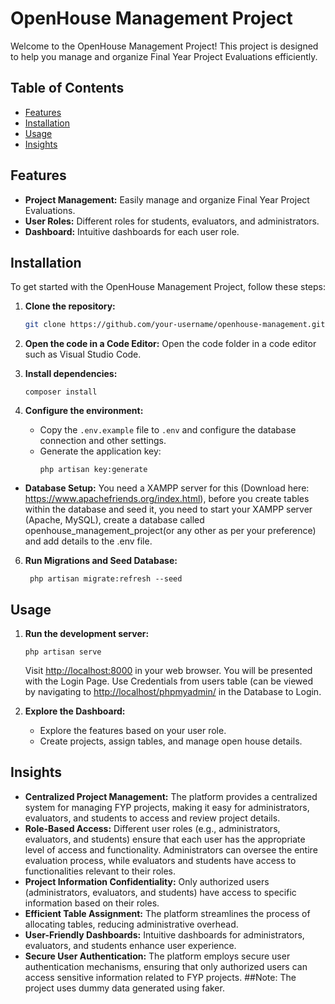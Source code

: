 
# OpenHouse Management Project

Welcome to the OpenHouse Management Project! This project is designed to help you manage and organize Final Year Project Evaluations efficiently.

## Table of Contents

- [Features](#features)
- [Installation](#installation)
- [Usage](#usage)
- [Insights](#insights)

## Features

- **Project Management:** Easily manage and organize Final Year Project Evaluations.
- **User Roles:** Different roles for students, evaluators, and administrators.
- **Dashboard:** Intuitive dashboards for each user role.

## Installation

To get started with the OpenHouse Management Project, follow these steps:

1. **Clone the repository:**
   ```bash
   git clone https://github.com/your-username/openhouse-management.git
   ```
2. **Open the code in a Code Editor:**
   Open the code folder in a code editor such as Visual Studio Code.
   

4. **Install dependencies:**
   ```
   composer install
   ```

5. **Configure the environment:**
   - Copy the `.env.example` file to `.env` and configure the database connection and other settings.
   - Generate the application key:
     ```
     php artisan key:generate
     ```
  - **Database Setup:** You need a XAMPP server for this (Download here: https://www.apachefriends.org/index.html), before you create tables within the database and seed it, you need to start your XAMPP server (Apache, MySQL), create a database called openhouse_management_project(or any other as per your preference) and add details to the .env file.
6. **Run Migrations and Seed Database:**
   ```
    php artisan migrate:refresh --seed
   ```

## Usage

1. **Run the development server:**
   ```
   php artisan serve
   ```
   Visit [http://localhost:8000](http://localhost:8000) in your web browser.
   You will be presented with the Login Page. Use Credentials from users table (can be viewed by navigating to [http://localhost/phpmyadmin/](http://localhost/phpmyadmin/) in the Database to Login.

2. **Explore the Dashboard:**
   - Explore the features based on your user role.
   - Create projects, assign tables, and manage open house details.

## Insights
- **Centralized Project Management:** The platform provides a centralized system for managing FYP projects, making it easy for administrators, evaluators, and students to access and review project details.
- **Role-Based Access:** Different user roles (e.g., administrators, evaluators, and students) ensure that each user has the appropriate level of access and functionality. Administrators can oversee the entire evaluation process, while evaluators and students have access to functionalities relevant to their roles.
- **Project Information Confidentiality:** Only authorized users (administrators, evaluators, and students) have access to specific information based on their roles.
- **Efficient Table Assignment:** The platform streamlines the process of allocating tables, reducing administrative overhead.
- **User-Friendly Dashboards:** Intuitive dashboards for administrators, evaluators, and students enhance user experience.
- **Secure User Authentication:** The platform employs secure user authentication mechanisms, ensuring that only authorized users can access sensitive information related to FYP projects.
##Note: The project uses dummy data generated using faker.
  
